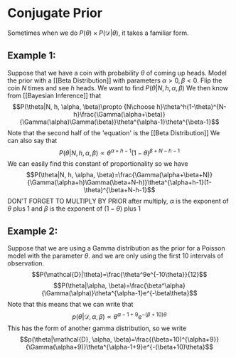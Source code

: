 # Conjugate Prior
Sometimes when we do $P(\theta)\times P(\mathcal{D}|\theta)$, it takes a familiar form. 

## Example 1:
Suppose that we have a coin with probability $\theta$ of coming up heads. Model the prior with a [[Beta Distribution]] with parameters $\alpha>0, \beta<0$. Flip the coin $N$ times and see $h$ heads. 
We want to find $P(\theta|N, h, \alpha, \beta)$
We then know from [[Bayesian Inference]] that
$$P(\theta|N, h, \alpha, \beta)\propto {N\choose h}\theta^h(1-\theta)^{N-h}\frac{\Gamma(\alpha+\beta)}{\Gamma(\alpha)\Gamma(\beta)}\theta^{\alpha-1}\theta^{\beta-1}$$
Note that the second half of the 'equation' is the [[Beta Distribution]]
We can also say that 
$$P(\theta|N, h, \alpha, \beta)\propto \theta^{\alpha+h-1}(1-\theta)^{\beta+N-h-1}$$
We can easily find this constant of proportionality so we have
$$P(\theta|N, h, \alpha, \beta)=\frac{\Gamma(\alpha+\beta+N)}{\Gamma(\alpha+h)\Gamma(\beta+N-h)}\theta^{\alpha+h-1}(1-\theta)^{\beta+N-h-1}$$
DON'T FORGET TO MULTIPLY BY PRIOR
after multiply, $\alpha$ is the exponent of $\theta$ plus 1 and $\beta$ is the exponent of $(1-\theta)$ plus 1
## Example 2:
Suppose that we are using a Gamma distribution as the prior for a Poisson model with the parameter $\theta$. and we are only using the first $10$ intervals of observation.
$$P(\mathcal{D}|\theta)=\frac{\theta^9e^{-10\theta}}{12}$$
$$P(\theta|\alpha, \beta)=\frac{\beta^\alpha}{\Gamma(\alpha)}\theta^{\alpha-1}e^{-\beta\theta}$$
Note that this means that we can write that
$$p(\theta|\mathcal{D}, \alpha,\beta)\propto \theta^{\alpha-1+9}e^{-(\beta+10)\theta}$$
This has the form of another gamma distribution, so we write
$$p(\theta|\mathcal{D}, \alpha, \beta)=\frac{(\beta+10)^{\alpha+9}}{\Gamma(\alpha+9)}\theta^{\alpha-1+9}e^{-(\beta+10)\theta}$$